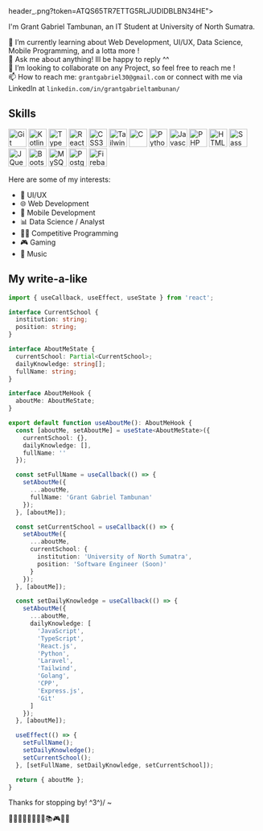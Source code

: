 <!-- # Hello Peeps 🤩🙌

<img src="https://raw.githubusercontent.com/Asmit2952/Asmit2952/master/src/ -->header_.png?token=ATQS65TR7ETTG5RLJUDIDBLBN34HE">

I'm Grant Gabriel Tambunan, an IT Student at University of North Sumatra. 

🌱 I’m currently learning about Web Development, UI/UX, Data Science, Mobile Programming, and a lotta more !<br>
💬 Ask me about anything! Ill be happy to reply ^^<br>
👯 I’m looking to collaborate on any Project, so feel free to reach me !<br>
📫 How to reach me: `grantgabriel30@gmail.com` or connect with me via LinkedIn at `linkedin.com/in/grantgabrieltambunan/`<br>

## Skills 

<p align="left">
<a href="https://git-scm.com/" target="_blank" rel="noreferrer"><img src="https://raw.githubusercontent.com/danielcranney/readme-generator/main/public/icons/skills/git-colored.svg" width="36" height="36" alt="Git" /></a>
<a href="https://kotlinlang.org/" target="_blank" rel="noreferrer"><img src="https://raw.githubusercontent.com/danielcranney/readme-generator/main/public/icons/skills/kotlin-colored.svg" width="36" height="36" alt="Kotlin" /></a>
<a href="https://www.typescriptlang.org/" target="_blank" rel="noreferrer"><img src="https://raw.githubusercontent.com/danielcranney/readme-generator/main/public/icons/skills/typescript-colored.svg" width="36" height="36" alt="TypeScript" /></a>
<a href="https://reactjs.org/" target="_blank" rel="noreferrer"><img src="https://raw.githubusercontent.com/danielcranney/readme-generator/main/public/icons/skills/react-colored.svg" width="36" height="36" alt="React" /></a>
<!-- <a href="https://nextjs.org/docs" target="_blank" rel="noreferrer"><img src="https://raw.githubusercontent.com/danielcranney/readme-generator/main/public/icons/skills/nextjs-colored-dark.svg" width="36" height="36" alt="NextJs" /></a> -->
<a href="https://www.w3.org/TR/CSS/#css" target="_blank" rel="noreferrer"><img src="https://raw.githubusercontent.com/danielcranney/readme-generator/main/public/icons/skills/css3-colored.svg" width="36" height="36" alt="CSS3" /></a>
<a href="https://tailwindcss.com/" target="_blank" rel="noreferrer"><img src="https://raw.githubusercontent.com/danielcranney/readme-generator/main/public/icons/skills/tailwindcss-colored.svg" width="36" height="36" alt="TailwindCSS" /></a>
<a href="https://docs.microsoft.com/en-us/cpp/?view=msvc-170" target="_blank" rel="noreferrer"><img src="https://raw.githubusercontent.com/danielcranney/readme-generator/main/public/icons/skills/c-colored.svg" width="36" height="36" alt="C" /></a>
<a href="https://www.python.org/" target="_blank" rel="noreferrer"><img src="https://raw.githubusercontent.com/danielcranney/readme-generator/main/public/icons/skills/python-colored.svg" width="36" height="36" alt="Python" /></a>
<a href="https://developer.mozilla.org/en-US/docs/Web/JavaScript" target="_blank" rel="noreferrer"><img src="https://raw.githubusercontent.com/danielcranney/readme-generator/main/public/icons/skills/javascript-colored.svg" width="36" height="36" alt="Javascript" /></a>
<a href="https://www.php.net/" target="_blank" rel="noreferrer"><img src="https://raw.githubusercontent.com/danielcranney/readme-generator/main/public/icons/skills/php-colored.svg" width="36" height="36" alt="PHP" /></a>
<a href="https://developer.mozilla.org/en-US/docs/Glossary/HTML5" target="_blank" rel="noreferrer"><img src="https://raw.githubusercontent.com/danielcranney/readme-generator/main/public/icons/skills/html5-colored.svg" width="36" height="36" alt="HTML5" /></a>
<a href="https://sass-lang.com/" target="_blank" rel="noreferrer"><img src="https://raw.githubusercontent.com/danielcranney/readme-generator/main/public/icons/skills/sass-colored.svg" width="36" height="36" alt="Sass" /></a>
<a href="https://jquery.com/" target="_blank" rel="noreferrer"><img src="https://raw.githubusercontent.com/danielcranney/readme-generator/main/public/icons/skills/jquery-colored.svg" width="36" height="36" alt="JQuery" /></a>
<a href="https://getbootstrap.com/" target="_blank" rel="noreferrer"><img src="https://raw.githubusercontent.com/danielcranney/readme-generator/main/public/icons/skills/bootstrap-colored.svg" width="36" height="36" alt="Bootstrap" /></a>
<a href="https://www.mysql.com/" target="_blank" rel="noreferrer"><img src="https://raw.githubusercontent.com/danielcranney/readme-generator/main/public/icons/skills/mysql-colored.svg" width="36" height="36" alt="MySQL" /></a>
<a href="https://www.postgresql.org/" target="_blank" rel="noreferrer"><img src="https://raw.githubusercontent.com/danielcranney/readme-generator/main/public/icons/skills/postgresql-colored.svg" width="36" height="36" alt="PostgreSQL" /></a>
<a href="https://firebase.google.com/" target="_blank" rel="noreferrer"><img src="https://raw.githubusercontent.com/danielcranney/readme-generator/main/public/icons/skills/firebase-colored.svg" width="36" height="36" alt="Firebase" /></a>
</p>

Here are some of my interests:

- 🎨 UI/UX
- 🌐 Web Development
- 📱 Mobile Development 
- 📊 Data Science / Analyst
- 👨‍💻 Competitive Programming
- 🎮 Gaming
- 🎵 Music

## My write-a-like

```typescript
import { useCallback, useEffect, useState } from 'react';

interface CurrentSchool {
  institution: string;
  position: string;
}

interface AboutMeState {
  currentSchool: Partial<CurrentSchool>;
  dailyKnowledge: string[];
  fullName: string;
}

interface AboutMeHook {
  aboutMe: AboutMeState;
}

export default function useAboutMe(): AboutMeHook {
  const [aboutMe, setAboutMe] = useState<AboutMeState>({
    currentSchool: {},
    dailyKnowledge: [],
    fullName: ''
  });

  const setFullName = useCallback(() => {
    setAboutMe({
      ...aboutMe,
      fullName: 'Grant Gabriel Tambunan'
    });
  }, [aboutMe]);

  const setCurrentSchool = useCallback(() => {
    setAboutMe({
      ...aboutMe,
      currentSchool: {
        institution: 'University of North Sumatra',
        position: 'Software Engineer (Soon)'
      }
    });
  }, [aboutMe]);

  const setDailyKnowledge = useCallback(() => {
    setAboutMe({
      ...aboutMe,
      dailyKnowledge: [
        'JavaScript',
        'TypeScript',
        'React.js',
        'Python',
        'Laravel',
        'Tailwind',
        'Golang',
        'CPP',
        'Express.js',
        'Git'
      ]
    });
  }, [aboutMe]);

  useEffect(() => {
    setFullName();
    setDailyKnowledge();
    setCurrentSchool();
  }, [setFullName, setDailyKnowledge, setCurrentSchool]);

  return { aboutMe };
}

```

Thanks for stopping by! ^3^)/ ~

🚀✨👨‍💻👨‍🎨🌌🌊📚🎮🌐🎵
